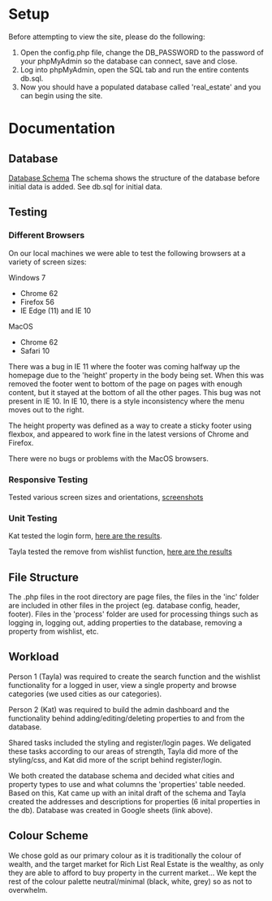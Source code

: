 # Setup
Before attempting to view the site, please do the following:

1. Open the config.php file, change the DB_PASSWORD to the password of your phpMyAdmin so the database can connect, save and close.
2. Log into phpMyAdmin, open the SQL tab and run the entire contents db.sql.
3. Now you should have a populated database called 'real_estate' and you can begin using the site.

# Documentation

## Database
[Database Schema](https://docs.google.com/spreadsheets/d/1skd8sPF0WfSo3pmhIPfwBniHJORSzYSg9VBqM903kiY/edit?usp=sharing "Google Sheets")
The schema shows the structure of the database before initial data is added. See db.sql for initial data.

## Testing
### Different Browsers
On our local machines we were able to test the following browsers at a variety of screen sizes:

Windows 7
* Chrome 62
* Firefox 56
* IE Edge (11) and IE 10

MacOS
* Chrome 62
* Safari 10

There was a bug in IE 11 where the footer was coming halfway up the homepage due to the 'height' property in the body being set. When this was removed the footer went to bottom of the page on pages with enough content, but it stayed at the bottom of all the other pages. This bug was not present in IE 10. In IE 10, there is a style inconsistency where the menu moves out to the right.

The height property was defined as a way to create a sticky footer using flexbox, and appeared to work fine in the latest versions of Chrome and Firefox.

There were no bugs or problems with the MacOS browsers.

### Responsive Testing
Tested various screen sizes and orientations, [screenshots](https://docs.google.com/document/d/1R6TL4tNGZMae2iB3TuKIy1v0kyxMpWN9pkmWN1ZrCfY/edit?usp=sharing)


### Unit Testing
Kat tested the login form, [here are the results](https://docs.google.com/document/d/1fwdmBwhWU-WT-Nll5rhmTdvEPUdM7a13FC43zQ2luOo/edit?usp=sharing).

Tayla tested the remove from wishlist function, [here are the results](https://docs.google.com/document/d/1cDbL2gRtjap_kUIEPJktXqsdDPMnuy9eASOJ1AiX-OY/edit?usp=sharing)

## File Structure
The .php files in the root directory are page files, the files in the 'inc' folder are included in other files in the project (eg. database config, header, footer). Files in the 'process' folder are used for processing things such as logging in, logging out, adding properties to the database, removing a property from wishlist, etc. 

## Workload
Person 1 (Tayla) was required to create the search function and the wishlist functionality for a logged in user, view a single property and browse categories (we used cities as our categories).

Person 2 (Kat) was required to build the admin dashboard and the functionality behind adding/editing/deleting properties to and from the database. 

Shared tasks included the styling and register/login pages. We deligated these tasks according to our areas of strength, Tayla did more of the styling/css, and Kat did more of the script behind register/login.

We both created the database schema and decided what cities and property types to use and what columns the 'properties' table needed. Based on this, Kat came up with an inital draft of the schema and Tayla created the addresses and descriptions for properties (6 inital properties in the db). Database was created in Google sheets (link above).

## Colour Scheme
We chose gold as our primary colour as it is traditionally the colour of wealth, and the target market for Rich List Real Estate is the wealthy, as only they are able to afford to buy property in the current market... We kept the rest of the colour palette neutral/minimal (black, white, grey) so as not to overwhelm.
